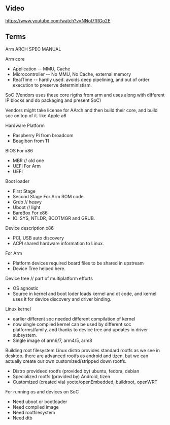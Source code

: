 ## Video
https://www.youtube.com/watch?v=NNol7fRGo2E

## Terms
Arm ARCH SPEC MANUAL

Arm core
- Application -- MMU, Cache
- Microcontroller -- No MMU, No Cache, external memory
- RealTime -- hardly used. avoids deep pipelining, and out of order execution to preserve deterministism.

SoC (Vendors uses these core rigths from arm and uses along with different IP blocks and do packaging and present SoC)

Vendors might take license for AArch and then build their core, and build soc on top of it. like Apple a6

Hardware Platform
- Raspberry Pi from broadcom
- Beaglbon from TI

BIOS
For x86
- MBR // old one
- UEFI
For Arm
- UEFI

Boot loader
- First Stage
- Second Stage
For Arm ROM code
- Grub // heavy
- Uboot // light
- BareBox
For x86
- IO. SYS, NTLDR, BOOTMGR and GRUB.

Device description
x86
- PCI, USB auto discovery
- ACPI shared hardware information to Linux.

For Arm
- Platform devices required board files to be shared in upstream
- Device Tree helped here.

Device tree // part of multiplatform efforts
- OS agnostic
- Source in kernel and boot loder loads kernel and dt code, and kernel uses it for device discovery and driver binding.

Linux kernel
- earlier different soc needed different compilation of kernel
- now single compiled kernel can be used by different soc platforms/family. and thanks to device tree and updates in driver subsystem.
- Single image of arm6/7, arm4/5, arm8

Building root filesystem
Linux distro provides standard rootfs as we see in desktop. there are advanced rootfs as android and tizen. 
but we can actually create our own customized/stripped down rootfs.
- Distro provideed rootfs (provided by)
ubuntu, fedora, debian
- Specialized rootfs (provided by)
Android, tizen
- Customized (created via)
yocto/openEmbedded, buildroot, openWRT

For running os and devices on SoC
- Need uboot or bootloader
- Need compiled image
- Need rootfilesystem
- Need dtb
